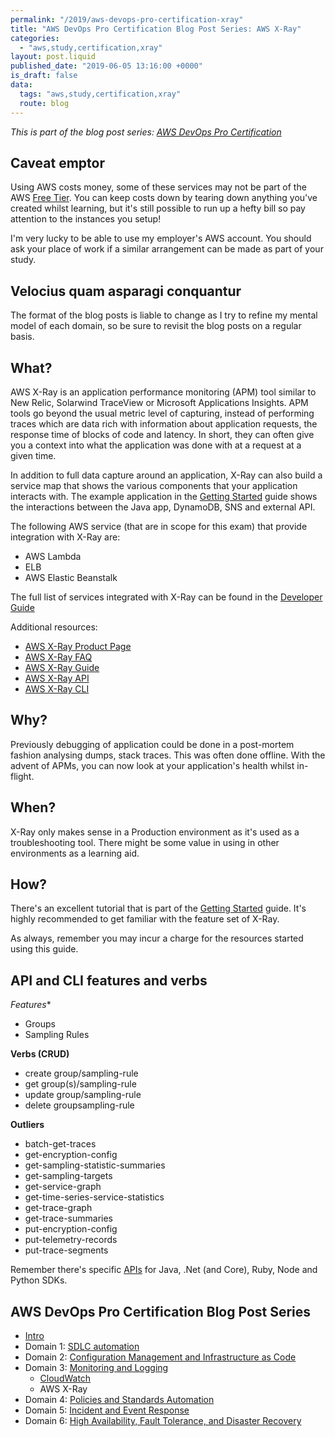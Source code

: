 ```yaml
---
permalink: "/2019/aws-devops-pro-certification-xray"
title: "AWS DevOps Pro Certification Blog Post Series: AWS X-Ray"
categories:
  - "aws,study,certification,xray"
layout: post.liquid
published_date: "2019-06-05 13:16:00 +0000"
is_draft: false
data:
  tags: "aws,study,certification,xray"
  route: blog
---
```


_This is part of the blog post series: [AWS DevOps Pro Certification](/2019/aws-devops-pro-certification-intro/)_

## Caveat emptor

Using AWS costs money, some of these services may not be part of the AWS [Free Tier][aws_free_tier]. You can keep costs down by tearing down anything you've created whilst learning, but it's still possible to run up a hefty bill so pay attention to the instances you setup!

I'm very lucky to be able to use my employer's AWS account. You should ask your place of work if a similar arrangement can be made as part of your study.

## Velocius quam asparagi conquantur

The format of the blog posts is liable to change as I try to refine my mental model of each domain, so be sure to revisit the blog posts on a regular basis.

## What?

AWS X-Ray is an application performance monitoring (APM) tool similar to New Relic, Solarwind TraceView or Microsoft Applications Insights. APM tools go beyond the usual metric level of capturing, instead of performing traces which are data rich with information about application requests, the response time of blocks of code and latency. In short, they can often give you a context into what the application was done with at a request at a given time.

In addition to full data capture around an application, X-Ray can also build a service map that shows the various components that your application interacts with. The example application in the [Getting Started][xray_getting_started] guide shows the interactions between the Java app, DynamoDB, SNS and external API.

The following AWS service (that are in scope for this exam) that provide integration with X-Ray are:

- AWS Lambda
- ELB
- AWS Elastic Beanstalk

The full list of services integrated with X-Ray can be found in the [Developer Guide][docs_guide_integrated_services]

Additional resources:

- [AWS X-Ray Product Page][aws_product_page]
- [AWS X-Ray FAQ][docs_faq]
- [AWS X-Ray Guide][docs_guide]
- [AWS X-Ray API][docs_api]
- [AWS X-Ray CLI][docs_cli]

## Why?

Previously debugging of application could be done in a post-mortem fashion analysing dumps, stack traces. This was often done offline. With the advent of APMs, you can now look at your application's health whilst in-flight.

## When?

X-Ray only makes sense in a Production environment as it's used as a troubleshooting tool. There might be some value in using in other environments as a learning aid.

## How?

There's an excellent tutorial that is part of the [Getting Started][xray_getting_started] guide. It's highly recommended to get familiar with the feature set of X-Ray.

As always, remember you may incur a charge for the resources started using this guide.

## API and CLI features and verbs

*Features**

- Groups
- Sampling Rules

**Verbs (CRUD)**

- create group/sampling-rule
- get group(s)/sampling-rule
- update group/sampling-rule
- delete groupsampling-rule

**Outliers**

- batch-get-traces
- get-encryption-config
- get-sampling-statistic-summaries
- get-sampling-targets
- get-service-graph
- get-time-series-service-statistics
- get-trace-graph
- get-trace-summaries
- put-encryption-config
- put-telemetry-records
- put-trace-segments

Remember there's specific [APIs][docs_api] for Java, .Net (and Core), Ruby, Node and Python SDKs.

[aws_free_tier]: https://aws.amazon.com/free/
[aws_product_page]: https://aws.amazon.com/xray/
[docs_faq]: https://aws.amazon.com/xray/faqs/
[docs_guide]: http://docs.aws.amazon.com/xray/latest/devguide/aws-xray.html
[docs_guide_integrated_services]: https://docs.aws.amazon.com/xray/latest/devguide/xray-usage.html#xray-usage-services
[docs_api]: https://docs.aws.amazon.com/xray/latest/api/Welcome.html
[docs_cli]: https://docs.aws.amazon.com/cli/latest/reference/xray/index.html
[xray_getting_started]: https://eu-west-2.console.aws.amazon.com/xray/home?region=eu-west-2#/getting-started.html

## AWS DevOps Pro Certification Blog Post Series

- [Intro](/2019/aws-devops-pro-certification-intro/)
- Domain 1: [SDLC automation](/2019/aws-devops-pro-certification-sdlc-intro/)
- Domain 2: [Configuration Management and Infrastructure as Code](/2019/aws-devops-pro-certification-configuration-management-and-infrastructure-as-code-intro/)
- Domain 3: [Monitoring and Logging](/2019/aws-devops-pro-certification-monitoring-and-logging/)
  - [CloudWatch](/2019/aws-devops-pro-certification-cloudwatch/)
  - AWS X-Ray
- Domain 4: [Policies and Standards Automation](/2019/aws-devops-pro-certification-policy-standards-automation/)
- Domain 5: [Incident and Event Response](/2019/aws-devops-pro-certification-incident-and-event-response/)
- Domain 6: [High Availability, Fault Tolerance, and Disaster Recovery](/2019/aws-devops-pro-certification-high-availability-fault-tolerance-disaster-recover/)
